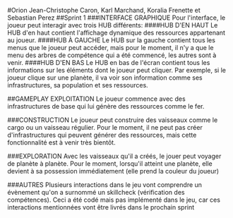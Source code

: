 #Orion
Jean-Christophe Caron, Karl Marchand, Koralia Frenette et Sebastian Perez
##Sprint 1
###INTERFACE GRAPHIQUE
Pour l'interface, le joueur peut interagir avec trois HUB différents: 
####HUB D'EN HAUT
Le HUB d'en haut contient l'affichage dynamique des ressources appartenant au joueur. 
####HUB À GAUCHE
Le HUB sur la gauche contient tous les menus que le joueur peut accéder, mais pour le moment, il n'y a que le menu des arbres de compétence qui a été commencé, 
les autres sont à venir. 
####HUB D'EN BAS
Le HUB en bas de l'écran contient tous les informations sur les éléments dont le joueur peut cliquer.
Par exemple, si le joueur clique sur une planète, il va voir son information comme ses infrastructures, sa population et ses ressources.

##GAMEPLAY
EXPLOITATION
Le joueur commence avec des infrastructures de base qui lui génère des ressources comme le fer.

###CONSTRUCTION
Le joueur peut construire des vaisseaux comme le cargo ou un vaisseau régulier. Pour le moment, il ne peut pas créer d'infrastructures qui peuvent générer des ressources, mais cette fonctionnalité est à venir très bientôt.

###EXPLORATION
Avec les vaisseaux qu'il a créés, le jouer peut voyager de planète à planète. Pour le moment, lorsqu'il atteint une planète, elle devient à sa possession immédiatement (elle prend la couleur du joueur)

###AUTRES
Plusieurs interactions dans le jeu vont comprendre un évènement qu'on a surnommé un skillcheck (vérification des compétences). Ceci a été codé mais pas implémenté dans le jeu, car ces interactions mentionnées vont être livrés dans le prochain sprint